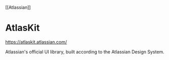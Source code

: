 [[Atlassian]]

# AtlasKit

https://atlaskit.atlassian.com/

Atlassian's official UI library, built according to the Atlassian Design System.
